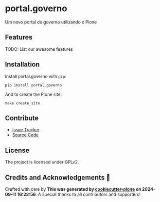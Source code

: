 # portal.governo

Um novo portal de governo utilizando o Plone

## Features

TODO: List our awesome features

## Installation

Install portal.governo with `pip`:

```shell
pip install portal.governo
```
And to create the Plone site:

```shell
make create_site
```

## Contribute

- [Issue Tracker](https://github.com/artur-barrionuevo/portal.governo/issues)
- [Source Code](https://github.com/artur-barrionuevo/portal.governo/)

## License

The project is licensed under GPLv2.

## Credits and Acknowledgements 🙏

Crafted with care by **This was generated by [cookiecutter-plone](https://github.com/plone/cookieplone-templates/backend_addon) on 2024-09-11 16:23:56**. A special thanks to all contributors and supporters!
